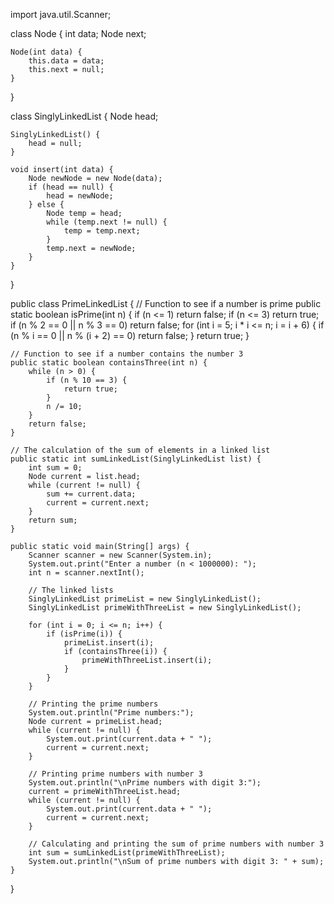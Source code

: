 import java.util.Scanner;

class Node {
    int data;
    Node next;

    Node(int data) {
        this.data = data;
        this.next = null;
    }
}

class SinglyLinkedList {
    Node head;

    SinglyLinkedList() {
        head = null;
    }

    void insert(int data) {
        Node newNode = new Node(data);
        if (head == null) {
            head = newNode;
        } else {
            Node temp = head;
            while (temp.next != null) {
                temp = temp.next;
            }
            temp.next = newNode;
        }
    }
}

public class PrimeLinkedList {
    // Function to see if a number is prime
    public static boolean isPrime(int n) {
        if (n <= 1) return false;
        if (n <= 3) return true;
        if (n % 2 == 0 || n % 3 == 0) return false;
        for (int i = 5; i * i <= n; i = i + 6) {
            if (n % i == 0 || n % (i + 2) == 0)
                return false;
        }
        return true;
    }

    // Function to see if a number contains the number 3
    public static boolean containsThree(int n) {
        while (n > 0) {
            if (n % 10 == 3) {
                return true;
            }
            n /= 10;
        }
        return false;
    }

    // The calculation of the sum of elements in a linked list
    public static int sumLinkedList(SinglyLinkedList list) {
        int sum = 0;
        Node current = list.head;
        while (current != null) {
            sum += current.data;
            current = current.next;
        }
        return sum;
    }

    public static void main(String[] args) {
        Scanner scanner = new Scanner(System.in);
        System.out.print("Enter a number (n < 1000000): ");
        int n = scanner.nextInt();
        
        // The linked lists
        SinglyLinkedList primeList = new SinglyLinkedList(); 
        SinglyLinkedList primeWithThreeList = new SinglyLinkedList(); 

        for (int i = 0; i <= n; i++) {
            if (isPrime(i)) {
                primeList.insert(i);
                if (containsThree(i)) {
                    primeWithThreeList.insert(i);
                }
            }
        }

        // Printing the prime numbers
        System.out.println("Prime numbers:");
        Node current = primeList.head;
        while (current != null) {
            System.out.print(current.data + " ");
            current = current.next;
        }

        // Printing prime numbers with number 3
        System.out.println("\nPrime numbers with digit 3:");
        current = primeWithThreeList.head;
        while (current != null) {
            System.out.print(current.data + " ");
            current = current.next;
        }

        // Calculating and printing the sum of prime numbers with number 3
        int sum = sumLinkedList(primeWithThreeList);
        System.out.println("\nSum of prime numbers with digit 3: " + sum);
    }
}
